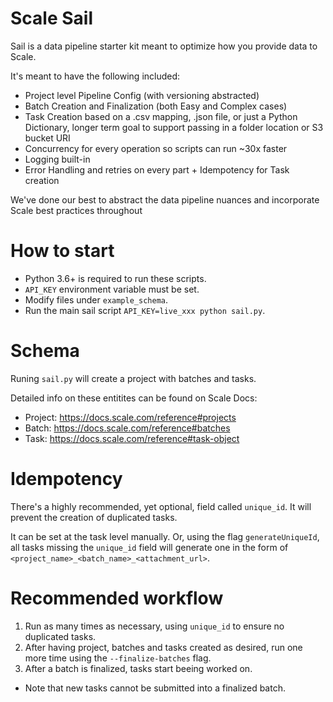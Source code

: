 # Scale Sail

Sail is a data pipeline starter kit meant to optimize how you provide data to Scale.

It's meant to have the following included:

- Project level Pipeline Config (with versioning abstracted)
- Batch Creation and Finalization (both Easy and Complex cases)
- Task Creation based on a .csv mapping, .json file, or just a Python Dictionary, longer term goal to support passing in a folder location or S3 bucket URI
- Concurrency for every operation so scripts can run ~30x faster
- Logging built-in
- Error Handling and retries on every part + Idempotency for Task creation

We've done our best to abstract the data pipeline nuances and incorporate Scale best practices throughout

# How to start
- Python 3.6+ is required to run these scripts.
- `API_KEY` environment variable must be set.
- Modify files under `example_schema`.
- Run the main sail script `API_KEY=live_xxx python sail.py`.

# Schema
Runing `sail.py` will create a project with batches and tasks.

Detailed info on these entitites can be found on Scale Docs:

- Project: https://docs.scale.com/reference#projects
- Batch: https://docs.scale.com/reference#batches
- Task: https://docs.scale.com/reference#task-object

# Idempotency
There's a highly recommended, yet optional, field called `unique_id`. It will prevent the creation of duplicated tasks.

It can be set at the task level manually. Or, using the flag `generateUniqueId`, all tasks missing the `unique_id` field will generate one in the form of `<project_name>_<batch_name>_<attachment_url>`.

# Recommended workflow
1. Run as many times as necessary, using `unique_id` to ensure no duplicated tasks.
2. After having project, batches and tasks created as desired, run one more time using the `--finalize-batches` flag. 
3. After a batch is finalized, tasks start beeing worked on. 
- Note that new tasks cannot be submitted into a finalized batch.